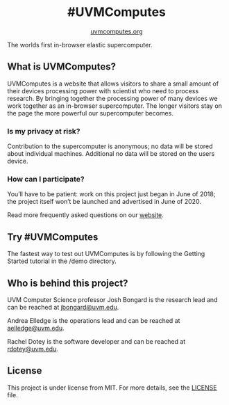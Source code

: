 <h1 align="center">#UVMComputes</h1>
<p align="center"><a href="https://uvmcomputes.org" target="_blank">uvmcomputes.org</a></p>

The worlds first in-browser elastic supercomputer.

## What is UVMComputes? ##

UVMComputes is a website that allows visitors to share a small amount of their devices processing power with scientist who need to process research. By bringing together the processing power of many devices we work together as an in-browser supercomputer. The longer visitors stay on the page the more powerful our supercomputer becomes.
### Is my privacy at risk? ###

Contribution to the supercomputer is anonymous; no data will be stored about individual machines. Additional no data will be stored on the users device.

### How can I participate? ###
You’ll have to be patient: work on this project just began in June of 2018; the project itself won’t be launched and advertised in June of 2020.

Read more frequently asked questions on our [website](https://www.uvmcomputes.org/faq).


## Try #UVMComputes ##

The fastest way to test out UVMComputes is by following the Getting Started tutorial in the /demo directory.
## Who is behind this project? ##

UVM Computer Science professor Josh Bongard is the research lead and can be reached at jbongard@uvm.edu. 

Andrea Elledge is the operations lead and can be reached at aelledge@uvm.edu. 

Rachel Dotey is the software developer and can be reached at rdotey@uvm.edu.

## License ##

This project is under license from MIT. For more details, see the [LICENSE](LICENSE.md) file.
